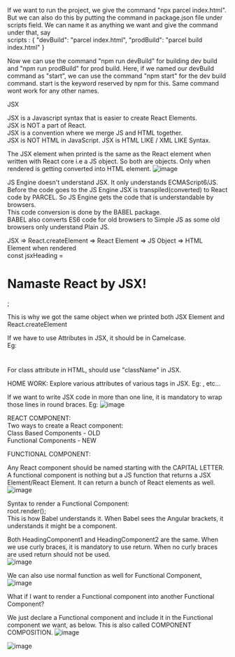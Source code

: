 If we want to run the project, we give the command "npx parcel index.html". But we can also do this by putting the command in package.json file under scripts field. We can name it as anything we want and give the command under that, say  
scripts : {
"devBuild": "parcel index.html",
"prodBuild": "parcel build index.html"
}  

Now we can use the command "npm run devBuild" for building dev build and "npm run prodBuild" for prod build. Here, if we named our devBuild command as "start", we can use the command "npm start" for the dev build command. start is the keyword reserved by npm for this. Same command wont work for any other names.

JSX  

JSX is a Javascript syntax that is easier to create React Elements.    
JSX is NOT a part of React.  
JSX is a convention where we merge JS and HTML together.  
JSX is NOT HTML in JavaScript. JSX is HTML LIKE / XML LIKE Syntax.  

The JSX element when printed is the same as the React element when written with React core i.e a JS object. So both are objects. Only when rendered is getting converted into HTML element.
![image](https://github.com/Gayathri229/NamasteReact/assets/60467364/b856c808-7822-4344-9150-e9c222b21508)


JS Engine doesn't understand JSX. It only understands ECMAScript6/JS.
Before the code goes to the JS Engine JSX is transpiled(converted) to React code by PARCEL. So JS Engine gets the code that is understandable by browsers.  
This code conversion is done by the BABEL package.  
BABEL also converts ES6 code for old browsers to Simple JS as some old browsers only understand Plain JS.  

JSX => React.createElement => React Element => JS Object => HTML Element when rendered  
const jsxHeading = <h1 id="heading"> Namaste React by JSX! </h1>;

This is why we got the same object when we printed both JSX Element and React.createElement


If we have to use Attributes in JSX, it should be in Camelcase.  
Eg: <h1 tabIndex=1> </h1>

For class attribute in HTML, should use "className" in JSX.

HOME WORK: Explore various attributes of various tags in JSX. Eg: <img src="">, <a> etc...


If we want to write JSX code in more than one line, it is mandatory to wrap those lines in round braces.
Eg: ![image](https://github.com/Gayathri229/NamasteReact/assets/60467364/13bc6d5b-0e8b-49f5-8625-d01a5f3c78a7)


REACT COMPONENT:  
Two ways to create a React component:  
Class Based Components - OLD  
Functional Components - NEW  



FUNCTIONAL COMPONENT:

Any React component should be named starting with the CAPITAL LETTER.  
A functional component is nothing but a JS function that returns a JSX Element/React Element. It can return a bunch of React elements as well.
![image](https://github.com/Gayathri229/NamasteReact/assets/60467364/0341448b-8557-43eb-b690-3b6e73f71ca8)


Syntax to render a Functional Component:  
root.render(<HeadingComponent/>);  
This is how Babel understands it. When Babel sees the Angular brackets, it understands it might be a component. 

Both HeadingComponent1 and HeadingComponent2 are the same. When we use curly braces, it is mandatory to use return. When no curly braces are used return should not be used.  
![image](https://github.com/Gayathri229/NamasteReact/assets/60467364/207935a8-1324-43fb-9250-6a49cd3958ef)

We can also use normal function as well for Functional Component,  
![image](https://github.com/Gayathri229/NamasteReact/assets/60467364/9adcc664-450d-4807-9d26-7a6832cb4b14)

What if I want to render a Functional component into another Functional Component?  

We just declare a Functional component and include it in the Functional component we want, as below. This is also called COMPONENT COMPOSITION.
![image](https://github.com/Gayathri229/NamasteReact/assets/60467364/acb8c275-2ced-40e6-a8f3-fe9127778108)

![image](https://github.com/Gayathri229/NamasteReact/assets/60467364/43073f14-a113-4847-ba9c-55f88ef75cd2)

